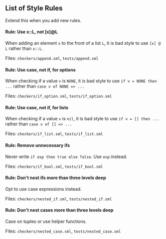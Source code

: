 ## List of Style Rules

Extend this when you add new rules.

#### Rule: Use x::L, not [x]@L

When adding an element `x` to the front of a list `L`, it is bad style to use `[x] @ L` rather than `x::L`.

Files: `checkers/append.sml`, `tests/append.sml`

#### Rule: Use case, not if, for options

When checking if a value `v` is `NONE`, it is bad style to use `if v = NONE then ...` rather than `case v of NONE => ...`

Files: `checkers/if_option.sml`, `tests/if_option.sml`

#### Rule: Use case, not if, for lists

When checking if a value `v` is `nil`, it is bad style to use `if v = [] then ...` rather than `case v of [] => ...`

Files: `checkers/if_list.sml`, `tests/if_list.sml`

#### Rule: Remove unnecessary ifs 

Never write `if exp then true else false`. Use `exp` instead.

Files: `checkers/if_bool.sml`, `tests/if_bool.sml`

#### Rule: Don't nest ifs more than three levels deep

Opt to use case expressions instead.

Files: `checkers/nested_if.sml`, `tests/nested_if.sml`

#### Rule: Don't nest cases more than three levels deep

Case on tuples or use helper functions.

Files: `checkers/nested_case.sml`, `tests/nested_case.sml`
